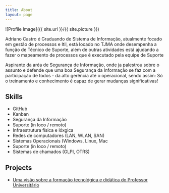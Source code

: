 ```yaml
---
title: About
layout: page
---
```

![Profile Image]({{ site.url }}/{{ site.picture }})

<p>Adriano Castro é Graduando de Sistema de Informação, atualmente focado em gestão de processos e Itil, 
está locado no TJMA onde desempenha a função de Técnico de Suporte, além de outras atividades está ajudando 
a fazer o mapeamento de processos que é executado pela equipe de Suporte</p>

<p>Aspirante da aréa de Segurança de Informação, onde ja palestrou sobre o assunto e defende que uma boa Segurança da Informação se faz com a participação de todos - da alto gerência até o operacional, sendo assim: Só o treinamento e conhecimento é capaz de gerar mudanças significativas!</p>

<h2>Skills</h2>

<ul class="skill-list">
	<li>GitHub</li>
	<li>Kanban</li>
	<li>Segurança da Informação</li>
	<li>Suporte (in loco / remoto)</li>
	<li>Infraestrutura física e lóxgica</li>
	<li>Redes de computadores (LAN, WLAN, SAN)</li>
	<li>Sistemas Operacionais (Windows, Linux, Mac</li>
	<li>Suporte (in loco / remoto)</li>
	<li>Sistemas de chamados (GLPI, OTRS)</li>
</ul>

<h2>Projects</h2>

<ul>
	<li><a href="https://drive.google.com/file/d/16tZ6lAWDDECW2JiklV3t8ju4-sHkEbqu/view?usp=drive_open/">Uma visão sobre a formação tecnológica e didática do Professor Universitário</a></li>
</ul>
